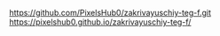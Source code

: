 https://github.com/PixelsHub0/zakrivayuschiy-teg-f.git
https://pixelshub0.github.io/zakrivayuschiy-teg-f/